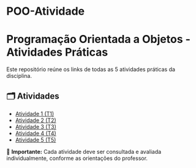 # POO-Atividade

# Programação Orientada a Objetos - Atividades Práticas

Este repositório reúne os links de todas as 5 atividades práticas da disciplina.

## 🗂️ Atividades

- [Atividade 1 (T1)](https://github.com/mariana-lins/T1)
- [Atividade 2 (T2)](https://github.com/mariana-lins/T2)
- [Atividade 3 (T3)](https://github.com/mariana-lins/T3)
- [Atividade 4 (T4)](https://github.com/mariana-lins/T4)
- [Atividade 5 (T5)](https://github.com/mariana-lins/T5)

📌 **Importante:** Cada atividade deve ser consultada e avaliada individualmente, conforme as orientações do professor.
